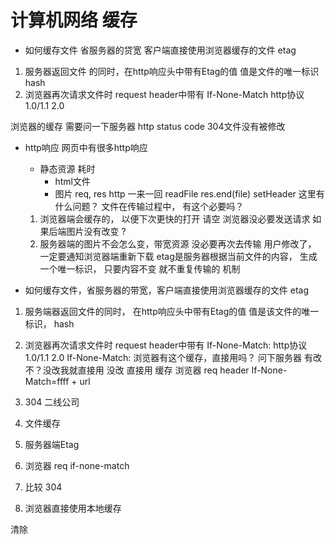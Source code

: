 # 计算机网络 缓存
- 如何缓存文件 省服务器的贷宽 客户端直接使用浏览器缓存的文件 etag
1. 服务器返回文件 的同时，在http响应头中带有Etag的值
 值是文件的唯一标识hash
2. 浏览器再次请求文件时 request header中带有 If-None-Match
http协议 1.0/1.1 2.0

浏览器的缓存 需要问一下服务器
 http status code 304文件没有被修改

- http响应
  网页中有很多http响应
  - 静态资源 耗时
    - html文件
    - 图片
    req, res  http 一来一回
    readFile  res.end(file)  setHeader 
    这里有什么问题？ 
  文件在传输过程中， 有这个必要吗？
  1. 浏览器端会缓存的， 以便下次更快的打开 请空 
  浏览器没必要发送请求 如果后端图片没有改变 ? 
  2. 服务器端的图片不会怎么变，带宽资源 没必要再次去传输
  用户修改了， 一定要通知浏览器端重新下载
  etag是服务器根据当前文件的内容， 生成一个唯一标识， 
  只要内容不变 就不重复传输的 机制 

- 如何缓存文件，省服务器的带宽，客户端直接使用浏览器缓存的文件 etag
1. 服务端器返回文件的同时， 在http响应头中带有Etag的值
  值是该文件的唯一标识， hash 
2. 浏览器再次请求文件时  request header中带有 If-None-Match: 
http协议 1.0/1.1 2.0  If-None-Match: 
  浏览器有这个缓存，直接用吗？ 问下服务器 有改不？没改我就直接用
  没改 直接用 缓存
  浏览器  req   header If-None-Match=ffff + url 

1. 304  二线公司
2. 文件缓存 
  1. 服务器端Etag  
  2. 浏览器 req if-none-match
  3. 比较 304  
  4. 浏览器直接使用本地缓存

  清除

